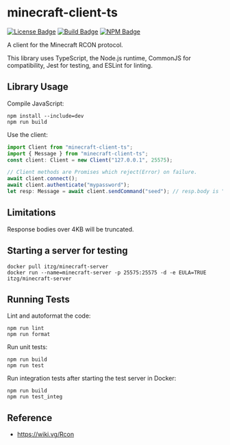 # minecraft-client-ts

[![License Badge]][License]
[![Build Badge]][Build]
[![NPM Badge]][NPM]

A client for the Minecraft RCON protocol.

This library uses TypeScript, the Node.js runtime, CommonJS for compatibility, Jest for testing, and ESLint for linting.

## Library Usage

Compile JavaScript:

```
npm install --include=dev
npm run build
```

Use the client:

```ts
import Client from "minecraft-client-ts";
import { Message } from "minecraft-client-ts";
const client: Client = new Client("127.0.0.1", 25575);

// Client methods are Promises which reject(Error) on failure.
await client.connect();
await client.authenticate("mypassword");
let resp: Message = await client.sendCommand("seed"); // resp.body is "Seed: [-2474125574890692308]"
```

## Limitations

Response bodies over 4KB will be truncated.

## Starting a server for testing

```
docker pull itzg/minecraft-server
docker run --name=minecraft-server -p 25575:25575 -d -e EULA=TRUE itzg/minecraft-server
```

## Running Tests

Lint and autoformat the code:

```
npm run lint
npm run format
```

Run unit tests:

```
npm run build
npm run test
```

Run integration tests after starting the test server in Docker:

```
npm run build
npm run test_integ
```

## Reference

- https://wiki.vg/Rcon

[License]: https://www.gnu.org/licenses/gpl-3.0
[License Badge]: https://img.shields.io/badge/License-GPLv3-blue.svg
[Build]: https://github.com/willroberts/minecraft-client-ts/actions/workflows/build.yaml
[Build Badge]: https://github.com/willroberts/minecraft-client-ts/actions/workflows/build.yaml/badge.svg
[NPM]: https://www.npmjs.com/package/minecraft-client-ts
[NPM Badge]: https://img.shields.io/npm/v/minecraft-client-ts